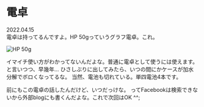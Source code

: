 # 電卓

2022.04.15<br />
電卓は持ってるんですよ。HP 50gっていうグラフ電卓。これ。

![HP 50g](HP50g.png)

イマイチ使い方がわかってないんだよな。普通に電卓として使うには使えます。
と言いつつ、早幾年...
ひさしぶりに出してみたら、いつの間にかケースが加水分解でボロくなってるな。
当然、電池も切れている。単四電池4本です。

前にもこの電卓の話したんだけど、いつだっけな。
ってFacebookは検索できないから外部blogにも書くんだよな。これで次回はOK ^^;

